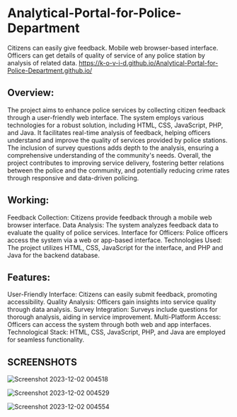 # Analytical-Portal-for-Police-Department
Citizens can easily give feedback. Mobile web browser-based interface. Officers can get details of quality of service of any police station by analysis of related data.
 https://k-o-v-i-d.github.io/Analytical-Portal-for-Police-Department.github.io/

## Overview:
The project aims to enhance police services by collecting citizen feedback through a user-friendly web interface. The system employs various technologies for a robust solution, including HTML, CSS, JavaScript, PHP, and Java. It facilitates real-time analysis of feedback, helping officers understand and improve the quality of services provided by police stations. The inclusion of survey questions adds depth to the analysis, ensuring a comprehensive understanding of the community's needs. Overall, the project contributes to improving service delivery, fostering better relations between the police and the community, and potentially reducing crime rates through responsive and data-driven policing.


## Working:

Feedback Collection: Citizens provide feedback through a mobile web browser interface.
Data Analysis: The system analyzes feedback data to evaluate the quality of police services.
Interface for Officers: Police officers access the system via a web or app-based interface.
Technologies Used: The project utilizes HTML, CSS, JavaScript for the interface, and PHP and Java for the backend database.


## Features:

User-Friendly Interface: Citizens can easily submit feedback, promoting accessibility.
Quality Analysis: Officers gain insights into service quality through data analysis.
Survey Integration: Surveys include questions for thorough analysis, aiding in service improvement.
Multi-Platform Access: Officers can access the system through both web and app interfaces.
Technological Stack: HTML, CSS, JavaScript, PHP, and Java are employed for seamless functionality.


 

## SCREENSHOTS


![Screenshot 2023-12-02 004518](https://github.com/K-O-V-I-D/Analytical-Portal-for-Police-Department.github.io/assets/63060096/8dfd86cb-721f-41a0-bcfa-973c69f06e63)



![Screenshot 2023-12-02 004529](https://github.com/K-O-V-I-D/Analytical-Portal-for-Police-Department.github.io/assets/63060096/3d11f14e-c020-489a-afd7-a5c15859c583)



![Screenshot 2023-12-02 004554](https://github.com/K-O-V-I-D/Analytical-Portal-for-Police-Department.github.io/assets/63060096/3e09b915-f4b0-4a58-a8d8-fc789057b752)
